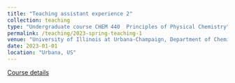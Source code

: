 ```yaml
---
title: "Teaching assistant experience 2"
collection: teaching
type: "Undergraduate course CHEM 440  Principles of Physical Chemistry"
permalink: /teaching/2023-spring-teaching-1
venue: "University of Illinois at Urbana-Champaign, Department of Chemistry"
date: 2023-01-01
location: "Urbana, US"
---
```


[Course details](https://gruebele-group.chemistry.illinois.edu/courses/chem-440/)

<!-- Heading 1
======


Heading 2
======

Heading 3
====== -->
